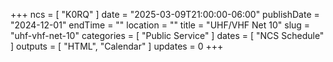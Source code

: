 +++
ncs = [ "K0RQ" ]
date = "2025-03-09T21:00:00-06:00"
publishDate = "2024-12-01"
endTime = ""
location = ""
title = "UHF/VHF Net 10"
slug = "uhf-vhf-net-10"
categories = [ "Public Service" ]
dates = [ "NCS Schedule" ]
outputs = [ "HTML", "Calendar" ]
updates = 0
+++
